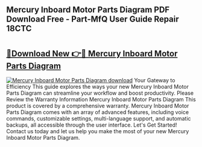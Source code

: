 ## Mercury Inboard Motor Parts Diagram PDF Download Free - Part-MfQ User Guide Repair 18CTC

# <h2><a href="http://dfkwfhz.blite.top/?on=Mercury+Inboard+Motor+Parts+Diagram">🔗Download New 👉🔴 Mercury Inboard Motor Parts Diagram</a></h2>

[![Mercury Inboard Motor Parts Diagram download](https://i.imgur.com/lujVjoI.png)](http://dfkwfhz.blite.top/?on=Mercury+Inboard+Motor+Parts+Diagram)
Your Gateway to Efficiency This guide explores the ways your new Mercury Inboard Motor Parts Diagram can streamline your workflow and boost productivity. Please Review the Warranty Information Mercury Inboard Motor Parts Diagram This product is covered by a comprehensive warranty. Mercury Inboard Motor Parts Diagram comes with an array of advanced features, including voice commands, customizable settings, multi-language support, and automatic backups, all accessible through the user interface. Let's Get Started! Contact us today and let us help you make the most of your new Mercury Inboard Motor Parts Diagram.
